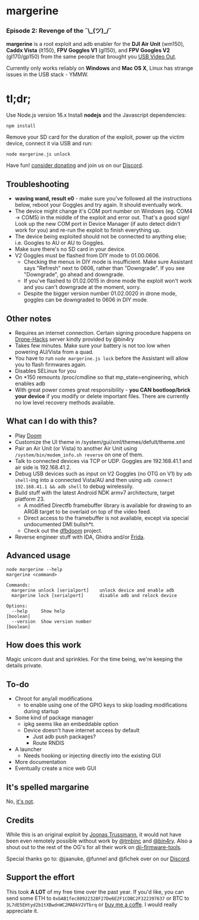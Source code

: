 # margerine
### Episode 2: Revenge of the ¯\\\_(ツ)_/¯

**margerine** is a root exploit and adb enabler for the **DJI Air Unit** (wm150), **Caddx Vista** (lt150), **FPV Goggles V1** (gl150), and **FPV Googles V2** (gl170/gp150) from the same people that brought you [USB Video Out](https://github.com/fpv-wtf/voc-poc).

Currently only works reliably on **Windows** and **Mac OS X**, Linux has strange issues in the USB stack - YMMW.

# tl;dr;
Use Node.js version 16.x
Install **nodejs** and the Javascript dependencies:

    npm install

Remove your SD card for the duration of the exploit, power up the victim device, connect it via USB and run:

    node margerine.js unlock

Have fun! [consider donating](https://github.com/fpv-wtf/margerine#support-the-effort) and join us on our [Discord]([Discord](https://discord.gg/3rpnBBJKtU)).

## Troubleshooting
 - **waving wand, result e0** - make sure you've followed all the instructions below, reboot your Goggles and try again. It should eventually work.
 - The device might change it's COM port number on Windows (eg. COM4 -> COM5) in the middle of the exploit and error out. That's a good sign! Look up the new COM port in Device Manager (if auto detect didn't work for you) and re-run the exploit to finish everything up.
 - The device being exploited should not be connected to anything else; i.e. Googles to AU or AU to Goggles.
 - Make sure there's no SD card in your device.
 - V2 Goggles must be flashed from DIY mode to 01.00.0606.
    - Checking the menus in DIY mode is insufficient. Make sure Assistant says "Refresh" next to 0606, rather than "Downgrade". If you see "Downgrade", go ahead and downgrade.
    - If you've flashed to 01.02.0015 in drone mode the exploit won't work and you can't downgrade at the moment, sorry.
    - Despite the bigger version number 01.02.0020 in drone mode, goggles can be downgraded to 0606 in DIY mode.


## Other notes
 - Requires an internet connection. Certain signing procedure happens on [Drone-Hacks](https://drone-hacks.com/) server kindly provided by @bin4ry
 - Takes few minutes. Make sure your battery is not too low when powering AU/Vista from a quad.
 - You have to run `node margerine.js lock` before the Assistant will allow you to flash firmwares again.
 - Disables SELinux for you
 - On *150 remounts /proc/cmdline so that mp_state=engineering, which enables adb
 - With great power comes great responsibility - **you CAN bootloop/brick your device** if you modify or delete important files. There are currently no low level recovery methods available. 

## What can I do with this?

 - Play [Doom](https://github.com/fpv-wtf/dfbdoom)
 - Customize the UI theme in /system/gui/xml/themes/defult/theme.xml
 - Pair an Air Unit (or Vista) to another Air Unit using `/system/bin/modem_info.sh reverse` on one of them.
 - Talk to connected devices via TCP or UDP. Goggles are 192.168.41.1 and air side is 192.168.41.2.
 - Debug USB devices such as input on V2 Goggles (no OTG on V1) by `adb shell`-ing into a connected Vista/AU and then using `adb connect 192.168.41.1 && adb shell` to debug wirelessily.
 - Build stuff with the latest Android NDK armv7 architecture, target platform 23. 
    - A modified Directfb framebuffer library is available for drawing to an ARGB target to be overlaid on top of the video feed.
    - Direct access to the framebuffer is not available, except via special undocumented DMI bullsh*t. 
    - Check out the [dfbdoom](https://github.com/fpv-wtf/dfbdoom/tree/main/jni) project. 
 - Reverse engineer stuff with IDA, Ghidra and/or [Frida](https://github.com/fpv-wtf/frida-core).

## Advanced usage

    node margerine --help
    margerine <command>
    
    Commands:
      margerine unlock [serialport]    unlock device and enable adb
      margerine lock [serialport]      disable adb and relock device
    
    Options:
      --help     Show help                                                 [boolean]
      --version  Show version number                                       [boolean]

## How does this work

Magic unicorn dust and sprinkles. For the time being, we're keeping the details private.

## To-do

- Chroot for any/all modifications
	-  to enable using one of the GPIO keys to skip loading modifications during startup
- Some kind of package manager
	- ipkg seems like an embeddable option
	- Device doesn't have internet access by default
		- Just adb push packages?
		- Route RNDIS
- A launcher
	- Needs hooking or injecting directly into the existing GUI
- More documentation
- Eventually create a nice web GUI

## It's spelled margarine

No, [it's not](https://www.youtube.com/watch?v=2z_gi6AniEo).

## Credits
While this is an original exploit by [Joonas Trussmann](https://fpv.wtf/#/about), it would not have been even remotely possible without work by [@tmbinc](https://twitter.com/tmbinc) and [@bin4ry](https://drone-hacks.com/). Also a shout out to the rest of the OG's for all their work on [dji-firmware-tools](https://github.com/o-gs/dji-firmware-tools).

Special thanks go to: @jaanuke, @funnel and @fichek over on our [Discord](https://discord.gg/3rpnBBJKtU).

## Support the effort

This took **A LOT** of my free time over the past year. If you'd like, you can send some ETH to `0xbAB1fec80922328F27De6E2F1CDBC2F322397637` or BTC to `3L7dE5EHtyd2b1tXBwdnWC2MADkV2VTbrq` or [buy me a coffe](https://www.buymeacoffee.com/fpv.wtf). I would really appreciate it.
